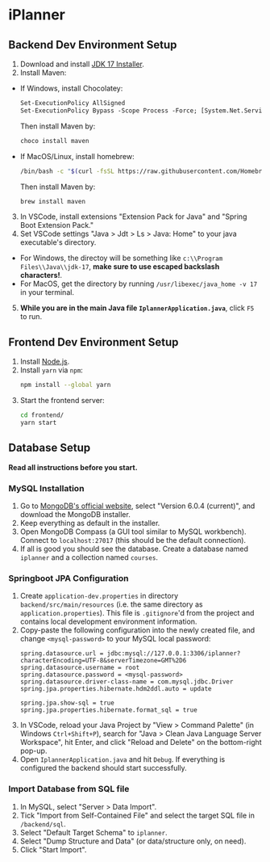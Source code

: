 # iPlanner

## Backend Dev Environment Setup

1. Download and install [JDK 17 Installer](https://www.oracle.com/java/technologies/javase/jdk17-archive-downloads.html).
2. Install Maven:
* If Windows, install Chocolatey:
  ```ps
  Set-ExecutionPolicy AllSigned
  Set-ExecutionPolicy Bypass -Scope Process -Force; [System.Net.ServicePointManager]::SecurityProtocol = [System.Net.ServicePointManager]::SecurityProtocol -bor 3072; iex ((New-Object System.Net.WebClient).DownloadString('https://community.chocolatey.org/install.ps1'))
  ```
  Then install Maven by:
  ```ps
  choco install maven
  ```
* If MacOS/Linux, install homebrew:
  ```sh
  /bin/bash -c "$(curl -fsSL https://raw.githubusercontent.com/Homebrew/install/HEAD/install.sh)"
  ```
  Then install Maven by:
  ```sh
  brew install maven
  ```

3. In VSCode, install extensions "Extension Pack for Java" and "Spring Boot Extension Pack."
4. Set VSCode settings "Java > Jdt > Ls > Java: Home" to your java executable's directory.
* For Windows, the directoy will be something like `c:\\Program Files\\Java\\jdk-17`, **make sure to use escaped backslash characters!**.
* For MacOS, get the directory by running `/usr/libexec/java_home -v 17` in your terminal.
5. **While you are in the main Java file `IplannerApplication.java`**, click `F5` to run.

## Frontend Dev Environment Setup

1. Install [Node.js](https://nodejs.org/en/download/).
2. Install `yarn` via `npm`:
   ```sh
   npm install --global yarn
   ```
3. Start the frontend server:
   ```sh
   cd frontend/
   yarn start
   ```

## Database Setup

**Read all instructions before you start.**

### MySQL Installation

1. Go to [MongoDB's official website](https://www.mongodb.com/try/download/community), select "Version 6.0.4 (current)", and download the MongoDB installer.
2. Keep everything as default in the installer.
3. Open MongoDB Compass (a GUI tool similar to MySQL workbench). Connect to `localhost:27017` (this should be the default connection).
4. If all is good you should see the database. Create a database named `iplanner` and a collection named `courses`.

### Springboot JPA Configuration

1. Create `application-dev.properties` in directory `backend/src/main/resources` (i.e. the same directory as `application.properties`). This file is `.gitignore`'d from the project and contains local development environment information.
2. Copy-paste the following configuration into the newly created file, and change `<mysql-password>` to your MySQL local password:
   ```
   spring.datasource.url = jdbc:mysql://127.0.0.1:3306/iplanner?characterEncoding=UTF-8&serverTimezone=GMT%2D6
   spring.datasource.username = root
   spring.datasource.password = <mysql-password>
   spring.datasource.driver-class-name = com.mysql.jdbc.Driver
   spring.jpa.properties.hibernate.hdm2ddl.auto = update

   spring.jpa.show-sql = true
   spring.jpa.properties.hibernate.format_sql = true
   ```
3. In VSCode, reload your Java Project by "View > Command Palette" (in Windows `Ctrl+Shift+P`), search for "Java > Clean Java Language Server Workspace", hit Enter, and click "Reload and Delete" on the bottom-right pop-up.
4. Open `IplannerApplication.java` and hit `Debug`. If everything is configured the backend should start successfully.

### Import Database from SQL file

1. In MySQL, select "Server > Data Import".
2. Tick "Import from Self-Contained File" and select the target SQL file in `/backend/sql`.
3. Select "Default Target Schema" to `iplanner`.
4. Select "Dump Structure and Data" (or data/structure only, on need).
5. Click "Start Import".